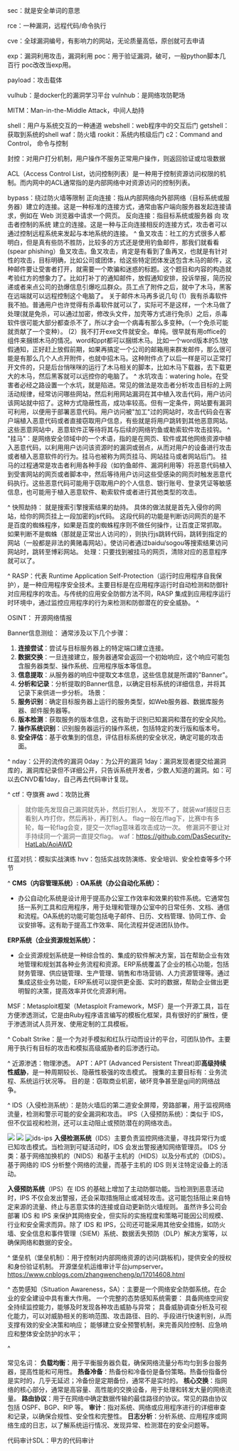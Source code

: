 sec：就是安全单词的意思

rce：一种漏洞，远程代码/命令执行

cve：全球漏洞编号，有影响力的网站，无论质量高低，原创就可去申请

exp：漏洞利用攻击，漏洞利用
poc：用于验证漏洞，破可，一般python脚本几百行
poc改改当exp用。

payload：攻击载体

vulhub：是docker化的漏洞学习平台
vulnhub：是网络攻防靶场

MITM：Man-in-the-Middle Attack，中间人劫持


shell：用户与系统交互的一种通道
webshell：web程序中的交互后门
getshell：获取到系统的shell
waf：防火墙
rookit：系统内核级后门
c2：Command and Control， 命令与控制

封控：对用户打分机制，用户操作不服务正常用户操作，则返回验证或垃圾数据

ACL（Access Control List，访问控制列表）是一种用于控制资源访问权限的机制。而内网中的ACL通常指的是内部网络中对资源访问的控制列表。





bypass：绕过防火墙等限制
正向连接：指从内部网络向外部网络（目标系统或服务器）建立的连接。这是一种标准的连接方式，通常由客户端向服务器发起连接请求，例如在 Web 浏览器中请求一个网页。
反向连接：指目标系统或服务器 向 攻击者控制的系统 建立的连接。这是一种与正向连接相反的连接方式，攻击者可以通过控制远程系统来发起与本地系统的连接。
^
鱼叉攻击：社工的方式很多人都明白，但是真有些防不胜防，比较多的方式还是使用钓鱼邮件，那我们就看看(spear phishing）鱼叉攻击。鱼叉攻击，肯定是有看到了鱼再叉，也就是有针对性的攻击，目标明确，比如公司或团体，给这些特定团体发送包含木马的邮件，这种邮件要让受害者打开，就需要一个欺骗和迷惑的标题。这个题目和内容的构造就考验红方的想象力了。比如打补丁的通知邮件，放假通知安排，投诉举报，简历投递或者来点公司的劲爆信息引爆吃瓜群众。员工点了附件之后，就中了木马，黑客在远端就可以远程控制这个电脑了。
关于邮件木马再多说几句
(1）我有杀毒软件我不拍。普通用户也许觉得有杀毒软件就可以了，实际可不是这样，一个木马做了处理(就是免杀，可以通过加密，修改头文件，加壳等方式进行免杀）之后，杀毒软件很可能大部分都查杀不了，所以才会一个病毒有那么多变种。（一个免杀可能就贡献了一个变种）。
(2）我不打开exe文件就安全。单纯。很早就有用office的组件来捆绑木马的情况。word和ppt都可以捆绑木马。比如一个word版本的5.1放假通知，正好赶上放假前期，如果再搞定一个公司的邮箱用来群发邮件，那么很可能是有那么几个人点开附件，也就中招木马。这种附件点了以后一样是可以正常打开文件的，只是后台悄咪咪的运行了木马相关的脚本，比如木马下载器，去下载更大的木马，然后黑客就可以远控你的电脑了。
^
水坑攻击：watering hole。在受害者必经之路设置一个水坑，就是陷进。常见的做法是攻击者分析攻击目标的上网活动规律，经常访问哪些网站，然后利用网站漏洞在其中植入攻击代码，用户访问该网站就中招了。这种方式隐蔽性高，成功率较高。但有一定条件，网站要有漏洞可利用，以便用于部署恶意代码。用户访问被"加工"过的网站时，攻击代码会在客户端植入恶意代码或者直接窃取用户信息，有些就是将用户跳转到其他恶意网站。这些恶意网站中，恶意软件正等待将其与后续的网络钓鱼或勒索软件攻击挂钩。
^
"挂马"：是网络安全领域中的一个术语，指的是在网页、软件或其他网络资源中植入恶意代码，以利用用户访问该资源时的漏洞或弱点，从而对用户的设备进行攻击或者植入恶意软件的行为。挂马也被称为网页挂马、网站挂马或者网站后门。
挂马的过程通常是攻击者利用各种手段（如钓鱼邮件、漏洞利用等）将恶意代码植入到受害网站的网页或者脚本中，然后等待用户访问这些受感染的网页时触发恶意代码执行。这些恶意代码可能用于窃取用户的个人信息、银行账号、登录凭证等敏感信息，也可能用于植入恶意软件、勒索软件或者进行其他类型的攻击。

^
快照劫持：
就是搜索引擎搜索结果的劫持。 具体的做法就是首先入侵你的网站，给你的网页挂上一段加密的js代码。 这段代码的功能是判断访问网页的是不是百度的蜘蛛程序，如果是百度的蜘蛛程序则不做任何操作，让百度正常抓取。 如果判断不是蜘蛛（那就是正常出人访问的），则执行js跳转代码，跳转到指定的网站（一般都是非法的黄赌毒网站）。使访问者通过baidu/sogou等搜索结果访问网站时，跳转至博彩网站。
处理：只要找到被挂马的网页，清除对应的恶意程序就可以了。



^
RASP：代表 Runtime Application Self-Protection（运行时应用程序自我保护），是一种应用程序安全技术。主要目标是在应用程序运行时自动检测和防御针对应用程序的攻击。与传统的应用安全防御方法不同，RASP 集成到应用程序运行时环境中，通过监控应用程序的行为来检测和防御潜在的安全威胁。
^

OSINT： 开源网络情报



Banner信息测绘：
通常涉及以下几个步骤：
1. **连接尝试**：尝试与目标服务器上的特定端口建立连接。
2. **数据交换**：一旦连接建立，服务器通常会返回一个初始响应，这个响应可能包含服务器类型、操作系统、应用程序版本等信息。
3. **信息提取**：从服务器的响应中提取文本信息，这些信息就是所谓的"Banner"。
4. **分析和记录**：分析提取的Banner信息，以确定目标系统的详细信息，并将其记录下来供进一步分析。
场景：
1. **服务识别**：确定目标服务器上运行的服务类型，如Web服务器、数据库服务器、邮件服务器等。
2. **版本检测**：获取服务的版本信息，这有助于识别已知漏洞和潜在的安全风险。
3. **操作系统识别**：识别服务器运行的操作系统，包括特定的发行版和版本号。
4. **安全评估**：基于收集到的信息，评估目标系统的安全状况，确定可能的攻击面。



^
nday：公开的流传的漏洞
0day：为公开的漏洞
1day：漏洞发现者提交给漏洞库的，漏洞库纪录但不详细公开，只告诉系统开发者，少数人知道的漏洞。如：可以去CNVD看1day，自己再去代码审计复现。




^
ctf：夺旗赛
awd：攻防比赛 
>就你能先发现自己漏洞就先补，然后打别人，
>发现不了，就装waf捕捉日志看别人咋打你，然后再补，再打别人。
>flag一般在/flag下，比赛中有多轮，每一轮flag会变，提交一次flag意味着攻击成功一次。
>修漏洞不要让对手持续同一个漏洞一直提交flag。
waf：<https://github.com/DasSecurity-HatLab/AoiAWD>


红蓝对抗：模拟实战演练
hvv：包括实战攻防演练、安全培训、安全检查等多个环节


^
**CMS（内容管理系统）:**
**OA系统（办公自动化系统）：**
   * 办公自动化系统是设计用于提高办公室工作效率和效果的软件系统。它通常包括一系列工具和应用程序，用于处理和管理办公室中的日常任务、文档、通信和流程。OA系统的功能可能包括电子邮件、日历、文档管理、协同工作、会议安排等。这有助于提高工作效率、简化流程并促进团队协作。

**ERP系统（企业资源规划系统）：**
   * 企业资源规划系统是一种综合性的、集成的软件解决方案，旨在帮助企业有效地管理和规划其各种业务流程和资源。ERP系统覆盖了企业的核心功能，包括财务管理、供应链管理、生产管理、销售和市场营销、人力资源管理等。通过集成这些业务功能，ERP系统可以提供更全面、实时的数据，帮助企业做出更明智的决策，提高效率并优化资源利用。










MSF：Metasploit框架（Metasploit Framework，MSF）是一个开源工具，旨在方便渗透测试，它是由Ruby程序语言编写的模板化框架，具有很好的扩展性，便于渗透测试人员开发、使用定制的工具模板。

^
Cobalt Strike：是一个为对手模拟和红队行动而设计的平台，可团队协作。主要用于执行有目标的攻击和模拟高级威胁者的后渗透行动。

^
近源渗透：物理渗透。
APT：APT (Advanced Persistent Threat)即**高级持续性威胁**，是一种周期较长、隐蔽性极强的攻击模式。 搜集的主要目标有：业务流程、系统运行状况等。 目的是：窃取商业机密，破环竞争甚至是gj间的网络战争。




^
IDS（入侵检测系统）：是防火墙后的第二道安全屏障，旁路部署，用于监视网络流量，检测和警示可能的安全漏洞和攻击。
IPS（入侵预防系统）：类似于 IDS，但不仅监视和检测，还可以主动阻止或预防潜在的网络攻击。

![](https://pic1.zhimg.com/v2-17efb91613a9d806a2d6dd6ddbea9fd4_r.jpg)
![](https://pic4.zhimg.com/v2-97fd906e7987120210d71673a75b2243_r.jpg)
![ids-ips](http://cdn.33129999.xyz/mk_img/ids-ips.jpg)
**入侵检测系统**（IDS）主要负责监控网络流量，寻找异常行为或已知攻击模式。当检测到可疑活动时，IDS 会发出警报通知网络管理员。
IDS 分类：基于网络加换机的（NIDS）和基于主机的（HIDS）以及分布式的（DIDS）。基于网络的 IDS 分析整个网络的流量，而基于主机的 IDS 则关注特定设备上的活动。

**入侵预防系统**（IPS）在 IDS 的基础上增加了主动防御功能。当检测到恶意活动时，IPS 不仅会发出警报，还会采取措施阻止或减轻攻击。这可能包括阻止来自特定来源的流量、终止与恶意实体的连接或自动更新防火墙规则。
虽然许多公司会部署 IDS 和 IPS 来保护其网络安全，但实际的实施程度和策略可能因公司规模、行业和安全需求而异。除了 IDS 和 IPS，公司还可能采用其他安全措施，如防火墙、安全信息和事件管理（SIEM）系统、数据丢失预防（DLP）解决方案等，以确保网络和数据的安全。


^
堡垒机（堡垒机制）：用于控制对内部网络资源的访问(跳板机)，提供安全的授权和身份验证机制。
开源堡垒机运维审计平台jumpserver。
<https://www.cnblogs.com/zhangwencheng/p/17014608.html>

^
态势感知（Situation Awareness，SA）：主要是一个网络安全防御系统。在企业的安全建设中具有重大作用。
一个完整的态势感知系统需要：
具备网络空间安全持续监控能力，能够及时发现各种攻击威胁与异常；
具备威胁调查分析及可视化能力，可以对威胁相关的影响范围、攻击路径、目的、手段进行快速判别，从而支撑有效的安全决策和响应；
能够建立安全预警机制，来完善风险控制、应急响应和整体安全防护的水平；




^

常见名词：
**负载均衡**：用于平衡服务器负载，确保网络流量分布均匀到多台服务器，提高性能和可用性。
**热备冷备**：热备份和冷备份是备份策略。热备份指备份是实时的，几乎无延迟；冷备份是定期备份，通常不是实时的。
**核心交换**：指网络的核心部分，通常是高容量、高性能的交换设备，用于处理和转发大量的网络流量。
**路由协议**：用于在网络中确定数据传输的最佳路径的协议。常见的路由协议包括 OSPF、BGP、RIP 等。
**审计**：指对系统、网络或应用程序进行的详细审查和记录，以确保合规性、安全性和完整性。
**日志分析**：分析系统、应用程序或网络生成的日志，以了解系统运行情况、发现异常、检测潜在的安全问题等。




代码审计SDL：甲方的代码审计








